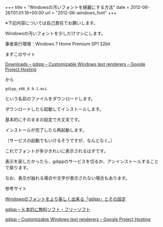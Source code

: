 +++
title = "Windowsの汚いフォントを綺麗にする方法"
date = 2012-06-26T01:01:16+00:00
url = "2012-06-windows_font"
+++

※下記内容については自己責任でお願いします。

Windowsの汚いフォントを少しだけマシにします。

筆者実行環境：Windows 7 Home Premium SP1 32bit

まずこのサイト

[Downloads &#8211; gdipp &#8211; Customizable Windows text renderers &#8211; Google Project Hosting](http://code.google.com/p/gdipp/downloads/list)

から

```
gdipp_x86_0.9.1.msi
```

という名前のファイルをダウンロードします。

ダウンロードしたら起動してインストールします。

基本的にそのままの設定で大丈夫です。

インストールが完了したら再起動します。

（サービスの起動でもいけるそうですが、なんとなく。）

これでフォントが多少きれいに表示されるはずです。

表示を戻したかったら、gdippのサービスを切るか、アンインストールすることで戻ります。

なお、表示が崩れる場合や文字が表示されない場合もあります。

参考サイト

[Windowsのフォントをより美しく出来る「gdipp」とその設定](http://lufesu.blog3.fc2.com/blog-entry-57.html)

[gdipp &#8211; ｋ本的に無料ソフト・フリーソフト](http://www.gigafree.net/system/registry/gdipp.html)

 [gdipp &#8211; Customizable Windows text renderers &#8211; Google Project Hosting](http://code.google.com/p/gdipp/)